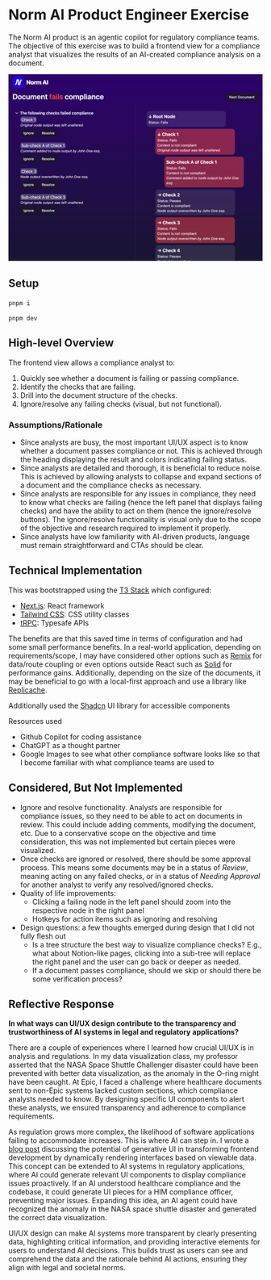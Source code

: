 # Norm AI Product Engineer Exercise

The Norm AI product is an agentic copilot for regulatory compliance teams. The objective of this exercise was to build a frontend view for a compliance analyst that visualizes the results of an AI-created compliance analysis on a document.

![Screenshot of Frontend](screenshot.png)

## Setup

```shell
pnpm i
```

```shell
pnpm dev
```

## High-level Overview

The frontend view allows a compliance analyst to:

1. Quickly see whether a document is failing or passing compliance.
2. Identify the checks that are failing.
3. Drill into the document structure of the checks.
4. Ignore/resolve any failing checks (visual, but not functional).

### Assumptions/Rationale

- Since analysts are busy, the most important UI/UX aspect is to know whether a document passes compliance or not. This is achieved through the heading displaying the result and colors indicating failing status.
- Since analysts are detailed and thorough, it is beneficial to reduce noise. This is achieved by allowing analysts to collapse and expand sections of a document and the compliance checks as necessary.
- Since analysts are responsible for any issues in compliance, they need to know what checks are failing (hence the left panel that displays failing checks) and have the ability to act on them (hence the ignore/resolve buttons). The ignore/resolve functionality is visual only due to the scope of the objective and research required to implement it properly.
- Since analysts have low familiarity with AI-driven products, language must remain straightforward and CTAs should be clear.

## Technical Implementation

This was bootstrapped using the [T3 Stack](https://create.t3.gg/) which configured:

- [Next.js](https://nextjs.org): React framework
- [Tailwind CSS](https://tailwindcss.com): CSS utility classes
- [tRPC](https://trpc.io): Typesafe APIs

The benefits are that this saved time in terms of configuration and had some small performance benefits. In a real-world application, depending on requirements/scope, I may have considered other options such as [Remix](https://remix.run/) for data/route coupling or even options outside React such as [Solid](https://www.solidjs.com/) for performance gains. Additionally, depending on the size of the documents, it may be beneficial to go with a local-first approach and use a library like [Replicache](https://replicache.dev/).

Additionally used the [Shadcn](https://ui.shadcn.com/) UI library for accessible components

Resources used

- Github Copilot for coding assistance
- ChatGPT as a thought partner
- Google Images to see what other compliance software looks like so that I become familiar with what compliance teams are used to

## Considered, But Not Implemented

- Ignore and resolve functionality. Analysts are responsible for compliance issues, so they need to be able to act on documents in review. This could include adding comments, modifying the document, etc. Due to a conservative scope on the objective and time consideration, this was not implemented but certain pieces were visualized.
- Once checks are ignored or resolved, there should be some approval process. This means some documents may be in a status of _Review_, meaning acting on any failed checks, or in a status of _Needing Approval_ for another analyst to verify any resolved/ignored checks.
- Quality of life improvements:
  - Clicking a failing node in the left panel should zoom into the respective node in the right panel
  - Hotkeys for action items such as ignoring and resolving
- Design questions: a few thoughts emerged during design that I did not fully flesh out
  - Is a tree structure the best way to visualize compliance checks? E.g., what about Notion-like pages, clicking into a sub-tree will replace the right panel and the user can go back or deeper as needed.
  - If a document passes compliance, should we skip or should there be some verification process?

## Reflective Response

**In what ways can UI/UX design contribute to the transparency and trustworthiness of AI systems in legal and regulatory applications?**

There are a couple of experiences where I learned how crucial UI/UX is in analysis and regulations. In my data visualization class, my professor asserted that the NASA Space Shuttle Challenger disaster could have been prevented with better data visualization, as the anomaly in the O-ring might have been caught. At Epic, I faced a challenge where healthcare documents sent to non-Epic systems lacked custom sections, which compliance analysts needed to know. By designing specific UI components to alert these analysts, we ensured transparency and adherence to compliance requirements.

As regulation grows more complex, the likelihood of software applications failing to accommodate increases. This is where AI can step in. I wrote a [blog post](https://www.roze.dev/writing/ai-will-change-ui-development) discussing the potential of generative UI in transforming frontend development by dynamically rendering interfaces based on viewable data. This concept can be extended to AI systems in regulatory applications, where AI could generate relevant UI components to display compliance issues proactively. If an AI understood healthcare compliance and the codebase, it could generate UI pieces for a HIM compliance officer, preventing major issues. Expanding this idea, an AI agent could have recognized the anomaly in the NASA space shuttle disaster and generated the correct data visualization.

UI/UX design can make AI systems more transparent by clearly presenting data, highlighting critical information, and providing interactive elements for users to understand AI decisions. This builds trust as users can see and comprehend the data and the rationale behind AI actions, ensuring they align with legal and societal norms.

